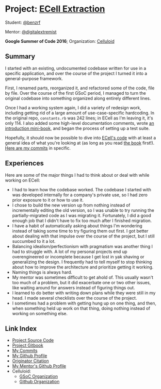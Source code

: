 # Project: [ECell Extraction][8]

Student: [@benzrf][4]

Mentor: [@digitalextremist][5]

**Google Summer of Code 2016**; Organization: [Celluloid][6]

## Summary

I started with an existing, undocumented codebase written for use in a specific
application, and over the course of the project I turned it into a
general-purpose framework.

First, I renamed parts, reorganized it, and refactored some of the code, file
by file. Over the course of the first GSoC period, I managed to turn the
original codebase into something organized along entirely different lines.

Once I had a working system again, I did a variety of redesign work, including
getting rid of a large amount of use-case-specific hardcoding. In the original
repo, `constants.rb` was 242 lines; in ECell as I'm leaving it, it's only 114.
I also added some high-level documentation comments, wrote [an introduction
mini-book][1], and began the process of setting up a test suite.

Hopefully, it should now be possible to dive into [ECell's code][2] with at
least a general idea of what you're looking at (as long as you read [the
book][1] first!). [Here are my commits][3] in specific.

## Experiences

Here are some of the major things I had to think about or deal with while
working on ECell:

- I had to learn how the codebase worked. The codebase I started with was
  developed internally for a company's private use, so I had zero prior
  exposure to it or how to use it.
- I chose to build the new version up from nothing instead of incrementally
  editing the old version, so I was unable to try running the
  partially-migrated code as I was migrating it. Fortunately, I did a good
  enough job that I didn't have to fix too much after I finished migration.
- I have a habit of automatically asking about things I'm wondering instead of
  taking some time to try figuring them out first. I got better about dealing
  with that impulse over the course of the project, but I still succumbed to it
  a lot.
- Balancing idealism/perfectionism with pragmatism was another thing I had to
  struggle with. A lot of my personal projects end up overengineered or
  incomplete because I get lost in yak shaving or generalizing the design. I
  frequently had to tell myself to stop thinking about how to improve the
  architecture and prioritize getting it working.
- Naming things is always hard.
- My mentor was sometimes difficult to get ahold of. This usually wasn't too
  much of a problem, but it did exacerbate one or two other issues, like
  waiting around for answers instead of figuring things out.
- I learned to do better with writing down plans while they were still in my
  head. I made several checklists over the course of the project.
- I sometimes had a problem with getting hung up on one thing, and then, when
  something held up work on that thing, doing nothing instead of working on
  something else.

## Link Index

- [Project Source Code][2]
- [Project Gitbook][1]
- [My Commits][3]
- [My Github Profile][4]
- [Originator Citation][8]
- [My Mentor's Github Profile][5]
- Celluloid:
  - [GSoC Organization][6]
  - [Github Organization][7]

[1]: https://www.gitbook.com/book/digitalextremist/ecell/details
[2]: https://github.com/celluloid/ecell
[3]: https://github.com/celluloid/ecell/commits?author=benzrf
[4]: https://github.com/benzrf
[5]: https://github.com/digitalextremist
[6]: https://summerofcode.withgoogle.com/organizations/6688531397214208/
[7]: https://github.com/celluloid
[8]: https://github.com/celluloid/ecell#originators
